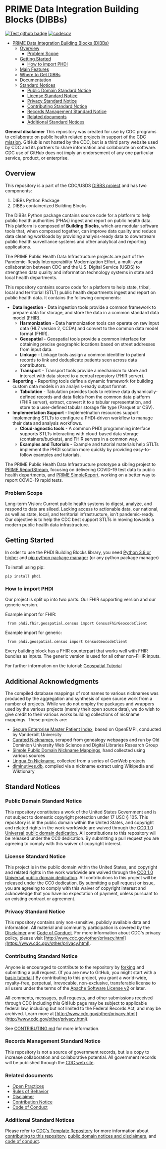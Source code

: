 # PRIME Data Integration Building Blocks (DIBBs)
[![Test github badge](https://github.com/CDCgov/phdi/actions/workflows/test.yaml/badge.svg)](https://github.com/CDCgov/phdi/actions/workflows/test.yaml)
[![codecov](https://codecov.io/gh/CDCgov/phdi/branch/main/graph/badge.svg)](https://codecov.io/gh/CDCgov/phdi)
- [PRIME Data Integration Building Blocks (DIBBs)](#prime-data-integration-building-blocks)
  - [Overview](#overview)
    - [Problem Scope](#problem-scope)
  - [Getting Started](#getting-started)
    - [How to import PHDI](#how-to-import-phdi)
  - [Main Features](#main-features)
  - [Where to Get DIBBs](#where-to-get-dibbs)
  - [Documentation](#documentation)
  - [Standard Notices](#standard-notices)
    - [Public Domain Standard Notice](#public-domain-standard-notice)
    - [License Standard Notice](#license-standard-notice)
    - [Privacy Standard Notice](#privacy-standard-notice)
    - [Contributing Standard Notice](#contributing-standard-notice)
    - [Records Management Standard Notice](#records-management-standard-notice)
    - [Related documents](#related-documents)
    - [Additional Standard Notices](#additional-standard-notices)

**General disclaimer** This repository was created for use by CDC programs to collaborate on public health related projects in support of the [CDC mission](https://www.cdc.gov/about/organization/mission.htm). GitHub is not hosted by the CDC, but is a third party website used by CDC and its partners to share information and collaborate on software. CDC use of GitHub does not imply an endorsement of any one particular service, product, or enterprise.

## Overview

This repository is a part of the CDC/USDS [DIBBS project](https://cdcgov.github.io/phdi-site/) and has two components: 
1. DIBBs Python Package
2. DIBBs containerized Building Blocks 

The DIBBs Python package contains source code for a platform to help public health authorities (PHAs) ingest and report on public health data. This platform is composed of **Building Blocks**, which are modular software tools that, when composed together, can improve data quality and reduce data cleaning workloads by providing analysis-ready data to downstream public health surveillance systems and other analytical and reporting applications. 


The PRIME Public Health Data Infrastructure projects are part of the Pandemic-Ready Interoperability Modernization Effort, a multi-year collaboration between CDC and the U.S. Digital Service (USDS) to strengthen data quality and information technology systems in state and local health departments.

This repository contains source code for a platform to help state, tribal, local and territorial (STLT) public health departments ingest and report on public health data.  It contains the following components:

- **Data Ingestion** - Data ingestion tools provide a common framework to prepare data for storage, and store the data in a common standard data model ([FHIR](https://hl7.org/FHIR/)). 
  - __Harmonization__ - Data harmonization tools can operate on raw input data (HL7 version 2, CCDA) and convert to the common data model format (FHIR).
  - __Geospatial__ - Geospatial tools provide a common interface for obtaining precise geographic locations based on street addresses from input data.
  - __Linkage__ - Linkage tools assign a common identifier to patient records to link and deduplicate patients seen across data contributors.
  - __Transport__ - Transport tools provide a mechanism to store and interact with data stored to a central repostory (FHIR server). 
- **Reporting** - Reporting tools define a dynamic framework for building custom data models in an analysis-ready output format.
  - __Tabulation__ - Tabulation provides tools to retrieve data dynamically-defined records and data fields from the common data platform (FHIR server), extract, convert it to a tabular representation, and store to a user-defined tabular storage file type (Parquet or CSV).
- **Implementation Support** - Implemetnation resources support implementing STLTs to configure a PHDI-driven workflow to manage their data and analysis workflows.
  - __Cloud-agnostic tools__ - A common PHDI programming interface supports STLTs interacting with cloud-based data storage (containers/buckets), and FHIR servers in a common way.
  - __Examples and Tutorials__ - Example and tutorial materials help STLTs implement the PHDI solution more quickly by providing easy-to-follow examples and tutorials.

The PRIME Public Health Data Infrastructure prototype a sibling project to [PRIME ReportStream](https://reportstream.cdc.gov), focusing on delivering COVID-19 test data to public health departments, and [PRIME SimpleReport](https://simplereport.gov), working on a better way to report COVID-19 rapid tests.

### Problem Scope

Long-term Vision: Current public health systems to digest, analyze, and respond to data are siloed. Lacking access to actionable data, our national, as well as state, local, and territorial infrastructure, isn’t pandemic-ready. Our objective is to help the CDC best support STLTs in moving towards a modern public health data infrastructure.

## Getting Started

In order to use the PHDI Building Blocks library, you need [Python 3.9 or higher](https://www.python.org/downloads/) and [pip python package manager](https://pip.pypa.io/en/stable/installation/) (or any python package manager)


To install using pip:
```
pip install phdi
```

### How to import PHDI

Our project is split up into two parts. Our FHIR supporting version and our generic version.

Example import for FHIR:
```
 from phdi.fhir.geospatial.census import CensusFhirGeocodeClient
```

Example import for generic:
```
 from phdi.geospatial.census import CensusGeocodeClient
```

Every building block has a FHIR counterpart that works well with FHIR bundles as inputs. The generic version is used for all other non-FHIR inputs.

For further information on the tutorial: [Geospatial Tutorial](tutorials/geospatial-tutorial.md)


## Additional Acknowledgments 

The compiled database mappings of root names to various nicknames was produced by the aggregation and synthesis of open source work from a number of projects. While we do not employ the packages and wrappers used by the various projects (merely their open source data), we do wish to give credit to their various works building collections of nickname mappings. These projects are:

* [Secure Enterprise Master Patient Index](https://github.com/MrCsabaToth/SOEMPI), based on OpenEMPI, conducted by Vanderbilt University
* [Curated Nicknames](https://github.com/carltonnorthern/nicknames), scraped from genealogy webpages and run by Old Dominion University Web Science and Digital Libraries Research Group
* [Simple Public Domain Nickname Mappings](https://github.com/onyxrev/common_nickname_csv), hand collected using various sources
* [Lingua En Nickname](https://github.com/brianary/Lingua-EN-Nickname), collected from a series of GenWeb projects
* [diminutives.db](https://github.com/HaJongler/diminutives.db), compiled via a nickname extract using Wikipedia and Wiktionary

## Standard Notices

### Public Domain Standard Notice

This repository constitutes a work of the United States Government and is not
subject to domestic copyright protection under 17 USC § 105. This repository is in
the public domain within the United States, and copyright and related rights in
the work worldwide are waived through the [CC0 1.0 Universal public domain dedication](https://creativecommons.org/publicdomain/zero/1.0/).
All contributions to this repository will be released under the CC0 dedication. By
submitting a pull request you are agreeing to comply with this waiver of
copyright interest.

### License Standard Notice

This project is in the public domain within the United States, and copyright and
related rights in the work worldwide are waived through the [CC0 1.0 Universal public domain dedication](https://creativecommons.org/publicdomain/zero/1.0/).
All contributions to this project will be released under the CC0 dedication. By
submitting a pull request or issue, you are agreeing to comply with this waiver
of copyright interest and acknowledge that you have no expectation of payment,
unless pursuant to an existing contract or agreement.

### Privacy Standard Notice

This repository contains only non-sensitive, publicly available data and
information. All material and community participation is covered by the
[Disclaimer](https://github.com/CDCgov/template/blob/master/DISCLAIMER.md)
and [Code of Conduct](https://github.com/CDCgov/template/blob/master/code-of-conduct.md).
For more information about CDC's privacy policy, please visit [http://www.cdc.gov/other/privacy.html](https://www.cdc.gov/other/privacy.html).

### Contributing Standard Notice

Anyone is encouraged to contribute to the repository by [forking](https://help.github.com/articles/fork-a-repo)
and submitting a pull request. (If you are new to GitHub, you might start with a
[basic tutorial](https://help.github.com/articles/set-up-git).) By contributing
to this project, you grant a world-wide, royalty-free, perpetual, irrevocable,
non-exclusive, transferable license to all users under the terms of the
[Apache Software License v2](http://www.apache.org/licenses/LICENSE-2.0.html) or
later.

All comments, messages, pull requests, and other submissions received through
CDC including this GitHub page may be subject to applicable federal law, including but not limited to the Federal Records Act, and may be archived. Learn more at [http://www.cdc.gov/other/privacy.html](http://www.cdc.gov/other/privacy.html).

See [CONTRIBUTING.md](docs/CONTRIBUTING.md) for more information.

### Records Management Standard Notice

This repository is not a source of government records, but is a copy to increase
collaboration and collaborative potential. All government records will be
published through the [CDC web site](http://www.cdc.gov).

### Related documents

- [Open Practices](docs/open_practices.md)
- [Rules of Behavior](docs/rules_of_behavior.md)
- [Disclaimer](docs/DISCLAIMER.md)
- [Contribution Notice](docs/CONTRIBUTING.md)
- [Code of Conduct](docs/code-of-conduct.md)

### Additional Standard Notices

Please refer to [CDC's Template Repository](https://github.com/CDCgov/template)
for more information about [contributing to this repository](https://github.com/CDCgov/template/blob/master/CONTRIBUTING.md),
[public domain notices and disclaimers](https://github.com/CDCgov/template/blob/master/DISCLAIMER.md),
and [code of conduct](https://github.com/CDCgov/template/blob/master/code-of-conduct.md).
